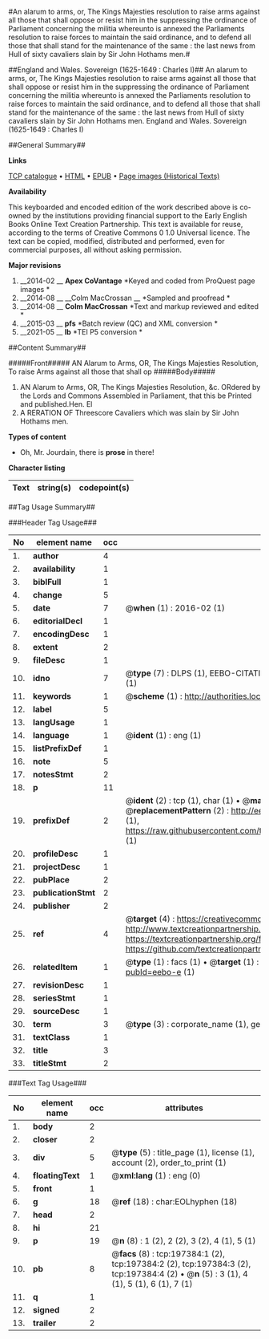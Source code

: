 #An alarum to arms, or, The Kings Majesties resolution to raise arms against all those that shall oppose or resist him in the suppressing the ordinance of Parliament concerning the militia whereunto is annexed the Parliaments resolution to raise forces to maintain the said ordinance, and to defend all those that shall stand for the maintenance of the same : the last news from Hull of sixty cavaliers slain by Sir John Hothams men.#

##England and Wales. Sovereign (1625-1649 : Charles I)##
An alarum to arms, or, The Kings Majesties resolution to raise arms against all those that shall oppose or resist him in the suppressing the ordinance of Parliament concerning the militia whereunto is annexed the Parliaments resolution to raise forces to maintain the said ordinance, and to defend all those that shall stand for the maintenance of the same : the last news from Hull of sixty cavaliers slain by Sir John Hothams men.
England and Wales. Sovereign (1625-1649 : Charles I)

##General Summary##

**Links**

[TCP catalogue](http://www.ota.ox.ac.uk/tcp/)  • 
[HTML](http://tei.it.ox.ac.uk/tcp/Texts-HTML/free/B16/B16743.html)  • 
[EPUB](http://tei.it.ox.ac.uk/tcp/Texts-EPUB/free/B16/B16743.epub) • 
[Page images (Historical Texts)](https://historicaltexts.jisc.ac.uk/eebo-12248982e)

**Availability**

This keyboarded and encoded edition of the work described above is co-owned by the
    institutions providing financial support to the Early English Books Online Text Creation
    Partnership. This text is available for reuse, according to the terms of  Creative Commons 0 1.0 Universal
    licence. The text can be copied, modified, distributed and performed, even for commercial
    purposes, all without asking permission.

**Major revisions**

1. __2014-02 __ __Apex CoVantage__ *Keyed and coded from ProQuest page images *
1. __2014-08 __ __Colm MacCrossan __ *Sampled and proofread *
1. __2014-08 __ __Colm MacCrossan__ *Text and markup reviewed and edited *
1. __2015-03 __ __pfs__ *Batch review (QC) and XML conversion *
1. __2021-05 __ __lb__ *TEI P5 conversion *

##Content Summary##

#####Front#####
AN Alarum to Arms, OR, The Kings Majesties Resolution, To raise Arms against all those that shall op
#####Body#####

1. AN Alarum to Arms, OR, The Kings Majesties Resolution, &c.
ORdered by the Lords and Commons Assembled in Parliament, that this be Printed and published.Hen. El
1. A RERATION OF Threescore Cavaliers which was slain by Sir John Hothams men.

**Types of content**

  * Oh, Mr. Jourdain, there is **prose** in there!

**Character listing**


|Text|string(s)|codepoint(s)|
|---|---|---|

##Tag Usage Summary##

###Header Tag Usage###

|No|element name|occ|attributes|
|---|---|---|---|
|1.|__author__|4||
|2.|__availability__|1||
|3.|__biblFull__|1||
|4.|__change__|5||
|5.|__date__|7| @__when__ (1) : 2016-02 (1)|
|6.|__editorialDecl__|1||
|7.|__encodingDesc__|1||
|8.|__extent__|2||
|9.|__fileDesc__|1||
|10.|__idno__|7| @__type__ (7) : DLPS (1), EEBO-CITATION (1), VID (1), EEBO-PROQUEST (1), STC (2), OCLC (1)|
|11.|__keywords__|1| @__scheme__ (1) : http://authorities.loc.gov/ (1)|
|12.|__label__|5||
|13.|__langUsage__|1||
|14.|__language__|1| @__ident__ (1) : eng (1)|
|15.|__listPrefixDef__|1||
|16.|__note__|5||
|17.|__notesStmt__|2||
|18.|__p__|11||
|19.|__prefixDef__|2| @__ident__ (2) : tcp (1), char (1)  •  @__matchPattern__ (2) : ([0-9\-]+):([0-9IVX]+) (1), (.+) (1)  •  @__replacementPattern__ (2) : http://eebo.chadwyck.com/downloadtiff?vid=$1&page=$2 (1), https://raw.githubusercontent.com/textcreationpartnership/Texts/master/tcpchars.xml#$1 (1)|
|20.|__profileDesc__|1||
|21.|__projectDesc__|1||
|22.|__pubPlace__|2||
|23.|__publicationStmt__|2||
|24.|__publisher__|2||
|25.|__ref__|4| @__target__ (4) : https://creativecommons.org/publicdomain/zero/1.0/ (1), http://www.textcreationpartnership.org/docs/. (1), https://textcreationpartnership.org/faq/#faq05 (1), https://github.com/textcreationpartnership (1)|
|26.|__relatedItem__|1| @__type__ (1) : facs (1)  •  @__target__ (1) : https://data.historicaltexts.jisc.ac.uk/view?pubId=eebo-e (1)|
|27.|__revisionDesc__|1||
|28.|__seriesStmt__|1||
|29.|__sourceDesc__|1||
|30.|__term__|3| @__type__ (3) : corporate_name (1), geographic_name (2)|
|31.|__textClass__|1||
|32.|__title__|3||
|33.|__titleStmt__|2||


###Text Tag Usage###

|No|element name|occ|attributes|
|---|---|---|---|
|1.|__body__|2||
|2.|__closer__|2||
|3.|__div__|5| @__type__ (5) : title_page (1), license (1), account (2), order_to_print (1)|
|4.|__floatingText__|1| @__xml:lang__ (1) : eng (0)|
|5.|__front__|1||
|6.|__g__|18| @__ref__ (18) : char:EOLhyphen (18)|
|7.|__head__|2||
|8.|__hi__|21||
|9.|__p__|19| @__n__ (8) : 1 (2), 2 (2), 3 (2), 4 (1), 5 (1)|
|10.|__pb__|8| @__facs__ (8) : tcp:197384:1 (2), tcp:197384:2 (2), tcp:197384:3 (2), tcp:197384:4 (2)  •  @__n__ (5) : 3 (1), 4 (1), 5 (1), 6 (1), 7 (1)|
|11.|__q__|1||
|12.|__signed__|2||
|13.|__trailer__|2||
